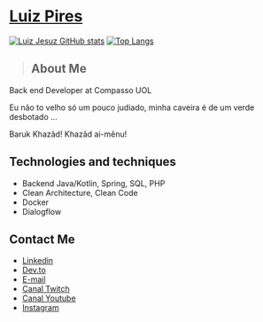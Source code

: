 # <a href="https://www.linkedin.com/in/luiz-pires/">Luiz Pires</a>
[![Luiz Jesuz GitHub stats](https://github-readme-stats.vercel.app/api?username=LuizPiresS&show_icons=true&theme=gruvbox)](https://github.com/LuizPiresS)
[![Top Langs](https://github-readme-stats.vercel.app/api/top-langs/?username=LuizPiresS&layout=compact&show_icons=true&theme=gruvbox)](https://github.com/LuizPiresS)
> ## About Me

Back end Developer at Compasso UOL

Eu não to velho só um pouco judiado, minha caveira é de um verde desbotado ...

Baruk Khazâd! Khazâd ai-mênu!

## Technologies and techniques

- Backend Java/Kotlin, Spring, SQL, PHP
- Clean Architecture, Clean Code
- Docker
- Dialogflow

## Contact Me

- <a href="https://www.linkedin.com/in/luiz-pires/">Linkedin</a>
- <a href="https://dev.to/luizpiress">Dev.to</a>
- <a href="mailto:luizjesuz.p@gmail.com">E-mail</a>
- <a href="https://www.twitch.tv/ranzinzadev">Canal Twitch</a>
- <a href="https://www.youtube.com/channel/UCYpnvw92nOfXDz0MftuNJOg">Canal Youtube</a>
- <a href="https://www.instagram.com/dev_ranzinza/">Instagram</a>
</div>
